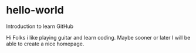 # hello-world
Introduction to learn GitHub

Hi Folks
i like playing guitar and learn coding. Maybe sooner or later I will be able to create a nice homepage.
